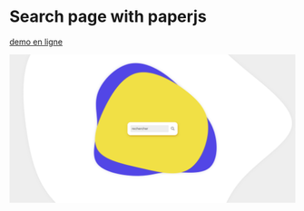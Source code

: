 # Search page with paperjs

[demo en ligne](https://jniac.github.io/education/javascript/paperjs/Search/)

<p align="left">
    <img width="650px" src="screenshots/search.png">
</p>
